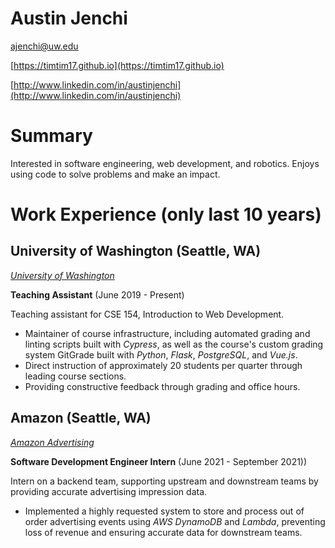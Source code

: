 # Austin Jenchi

[ajenchi@uw.edu](mailto:ajenchi@uw.edu)

[https://timtim17.github.io](https://timtim17.github.io)

[http://www.linkedin.com/in/austinjenchi](http://www.linkedin.com/in/austinjenchi)

# Summary

Interested in software engineering, web development, and robotics. Enjoys using code to solve problems and make an impact.

# Work Experience (only last 10 years)

## University of Washington (Seattle, WA)

*[University of Washington](https://uw.edu)*

**Teaching Assistant** (June 2019 - Present)

Teaching assistant for CSE 154, Introduction to Web Development.

- Maintainer of course infrastructure, including automated grading and linting scripts built with *Cypress*, as well as the course's custom grading system GitGrade built with *Python*, *Flask*, *PostgreSQL*, and *Vue.js*.
- Direct instruction of approximately 20 students per quarter through leading course sections.
- Providing constructive feedback through grading and office hours.

## Amazon (Seattle, WA)
*[Amazon Advertising](https://advertising.amazon.com/)*

**Software Development Engineer Intern** (June 2021 - September 2021))

Intern on a backend team, supporting upstream and downstream teams by providing accurate advertising impression data.

- Implemented a highly requested system to store and process out of order advertising events using *AWS DynamoDB* and *Lambda*, preventing loss of revenue and ensuring accurate data for downstream teams.
